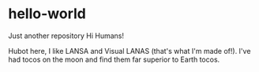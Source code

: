 # hello-world
Just another repository
Hi Humans!

Hubot here, I like LANSA and Visual LANAS (that's what I'm made of!).
I've had tocos on the moon and find them far superior to Earth tocos.
